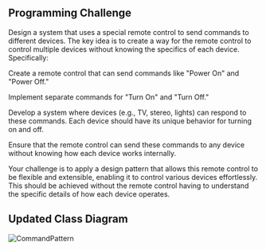 ## Programming Challenge

Design a system that uses a special remote control to send commands to different devices. The key idea is to create a way for the remote control to control multiple devices without knowing the specifics of each device. Specifically:

Create a remote control that can send commands like "Power On" and "Power Off."

Implement separate commands for "Turn On" and "Turn Off."

Develop a system where devices (e.g., TV, stereo, lights) can respond to these commands. Each device should have its unique behavior for turning on and off.

Ensure that the remote control can send these commands to any device without knowing how each device works internally.

Your challenge is to apply a design pattern that allows this remote control to be flexible and extensible, enabling it to control various devices effortlessly. This should be achieved without the remote control having to understand the specific details of how each device operates.

## Updated Class Diagram

![CommandPattern](https://github.com/charlesEgonzaga/commandpattern/assets/142955651/0dff2b87-3a88-4e56-9946-b7973eb824b1)
